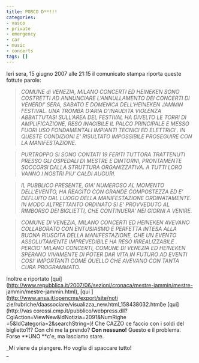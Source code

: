 ```yaml
---
title: PORCO D**!!!
categories:
- vasco
- private
- emergency
- car
- music
- concerts
tags: []
---
```

Ieri sera, 15 giugno 2007 alle 21:15 il comunicato stampa riporta queste
fottute parole:

> _COMUNE di VENEZIA, MILANO CONCERTI ED HEINEKEN SONO COSTRETTI AD ANNUNCIARE
L'ANNULLAMENTO DEI CONCERTI DI VENERDI' SERA, SABATO E DOMENICA DELL'HEINEKEN
JAMMIN FESTIVAL. UNA TROMBA D'ARIA D'INAUDITA VIOLENZA ABBATTUTASI SULL'AREA
DEL FESTIVAL HA DIVELTO LE TORRI DI AMPLIFICAZIONE, RESO INAGIBILE IL PALCO
PRINCIPALE E MESSO FUORI USO FONDAMENTALI IMPIANTI TECNICI ED ELETTRICI . IN
QUESTE CONDIZIONI E' RISULTATO IMPOSSIBILE PROSEGUIRE CON LA MANIFESTAZIONE._

>

> _PURTROPPO SI SONO CONTATI 19 FERITI TUTTORA TRATTENUTI PRESSO GLI OSPEDALI
DI MESTRE E DINTORNI, PRONTAMENTE SOCCORSI DALLA STRUTTURA ORGANIZZATIVA. A
TUTTI LORO VANNO I NOSTRI PIU' CALDI AUGURI._

>

> _IL PUBBLICO PRESENTE, GIA' NUMEROSO AL MOMENTO DELL'EVENTO, HA REAGITO CON
GRANDE COMPOSTEZZA ED E' DEFLUITO DAL LUOGO DELLA MANIFESTAZIONE
ORDINATAMENTE. IN MODO ALTRETTANTO ORDINATO SI E' PROVVEDUTO AL RIMBORSO DEI
BIGLIETTI, CHE CONTINUERA' NEI GIORNI A VENIRE._

>

> _COMUNE DI VENEZIA, MILANO CONCERTI ED HEINEKEN AVEVANO COLLABORATO CON
ENTUSIASMO E PERFETTA INTESA ALLA BUONA RIUSCITA DELLA MANIFESTAZIONE, CHE UN
EVENTO ASSOLUTAMENTE IMPREVEDIBILE HA RESO IRREALIZZABILE . PERCIO' MILANO
CONCERTI, COMUNE DI VENEZIA ED HEINEKEN SPERANO VIVAMENTE DI POTER DAR VITA IN
FUTURO AD EVENTI COSI' IMPORTANTI COME QUELLO CHE AVEVANO CON TANTA CURA
PROGRAMMATO._

Inoltre e riportato
[qui](http://www.repubblica.it/2007/06/sezioni/cronaca/mestre-jammin/mestre-
jammin/mestre-jammin.html), [qui ](http://www.ansa.it/opencms/export/site/noti
zie/rubriche/daassociare/visualizza_new.html_158438032.html)e [qui](http://vas
corossi.cmp.it/pubblico/webpress.dll?CgiAction=ViewNew&IdNotizia=2091&NumRighe
=5&IdCategoria=2&searchString=)! Che CAZZO ce faccio con i soldi del
biglietto?!? Con chi me la prendo? **Con nessuno!** Questo e il problema.
Forse **UNO **c'e, ma lasciamo stare.

_Mi viene da piangere. Ho voglia di spaccare tutto!  
_

